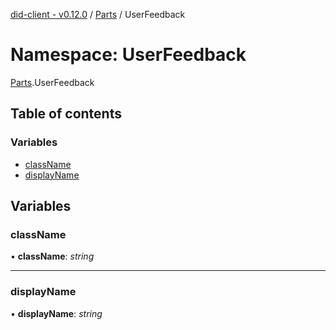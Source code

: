 [did-client - v0.12.0](../README.md) / [Parts](parts.md) / UserFeedback

# Namespace: UserFeedback

[Parts](parts.md).UserFeedback

## Table of contents

### Variables

- [className](parts.userfeedback.md#classname)
- [displayName](parts.userfeedback.md#displayname)

## Variables

### className

• **className**: *string*

___

### displayName

• **displayName**: *string*
